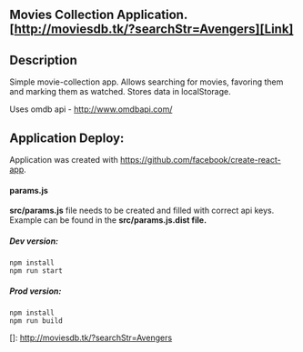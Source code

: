 ## Movies Collection Application. [http://moviesdb.tk/?searchStr=Avengers][Link]

## Description

Simple movie-collection app. Allows searching for movies, favoring them and marking them as watched. Stores data in localStorage.

Uses omdb api - http://www.omdbapi.com/

## Application Deploy:
Application was created with https://github.com/facebook/create-react-app.

#### params.js
  **src/params.js** file needs to be created and filled with correct api keys. Example can be found in the **src/params.js.dist file.**

##### Dev version:

```
npm install
npm run start
```

##### Prod version:

```
npm install
npm run build
```

[]: http://moviesdb.tk/?searchStr=Avengers